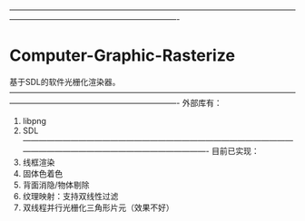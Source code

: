 —————————————————————————————————————————————————————————-
# Computer-Graphic-Rasterize
基于SDL的软件光栅化渲染器。
—————————————————————————————————————————————————————————-
外部库有：
1. libpng
2. SDL
—————————————————————————————————————————————————————————-
目前已实现：
1. 线框渲染
2. 固体色着色
3. 背面消隐/物体剔除
4. 纹理映射：支持双线性过滤
5. 双线程并行光栅化三角形片元（效果不好）

